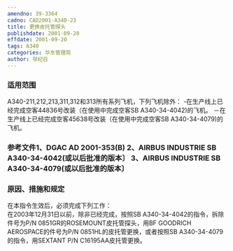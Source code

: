 ```yaml
---
amendno: 39-3364  
cadno: CAD2001-A340-23  
title: 更换皮托管探头  
publishdate: 2001-09-20  
effdate: 2001-09-20  
tags: A340  
categories: 华东管理局  
author: 邬纪召  
---
```

  
### 适用范围  
A340-211,212,213,311,312和313所有系列飞机，下列飞机除外： -在生产线上已经完成空客44836号改装（在使用中完成空客SB A340-34-4042)的飞机。 －在生产线上已经完成空客45638号改装（在使用中完成空客SB A340-34-4079)的飞机。  
  
<!--more-->  
### 参考文件1、DGAC AD 2001-353(B) 2、AIRBUS INDUSTRIE SB A340-34-4042(或以后批准的版本〕 3、AIRBUS INDUSTRIE SB A340-34-4079(或以后批准的版本〕  
  
### 原因、措施和规定  
在本指令生效后，必须完成下列工作：  
    在2003年12月31日以前，除非已经完成，按照SB A340-34-4042的指令，拆除件号为P/N 0851GR的ROSEMOUNT皮托管探头，用BF GOODRICH AEROSPACE的件号为P/N 0851HL的皮托管更换，或者按照SB A340-34-4079的指令，用SEXTANT P/N C16195AA皮托管更换。   
